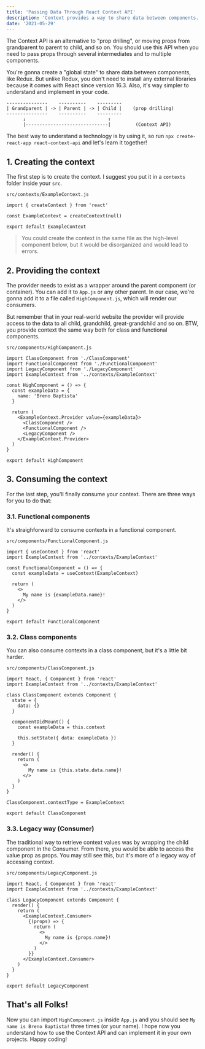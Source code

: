 ```yaml
---
title: 'Passing Data Through React Context API'
description: 'Context provides a way to share data between components.'
date: '2021-05-29'
---
```


The Context API is an alternative to "prop drilling", or moving props from grandparent to parent to child, and so on. You should use this API when you need to pass props through several intermediates and to multiple components.

You're gonna create a "global state" to share data between components, like Redux. But unlike Redux, you don't need to install any external libraries because it comes with React since version 16.3. Also, it's way simpler to understand and implement in your code.

```markup
---------------    ----------    ---------
| Grandparent | -> | Parent | -> | Child |    (prop drilling)
---------------    ----------    ---------
      ↓                              ↑
      |------------------------------|         (Context API)
```

The best way to understand a technology is by using it, so run `npx create-react-app react-context-api` and let's learn it together!

## 1. Creating the context

The first step is to create the context. I suggest you put it in a `contexts` folder inside your `src`.

`src/contexts/ExampleContext.js`

```js[class="line-numbers"]
import { createContext } from 'react'

const ExampleContext = createContext(null)

export default ExampleContext
```

> You could create the context in the same file as the high-level component below, but it would be disorganized and would lead to errors.

## 2. Providing the context

The provider needs to exist as a wrapper around the parent component (or container). You can add it to `App.js` or any other parent. In our case, we're gonna add it to a file called `HighComponent.js`, which will render our consumers.

But remember that in your real-world website the provider will provide access to the data to all child, grandchild, great-grandchild and so on. BTW, you provide context the same way both for class and functional components.

`src/components/HighComponent.js`

```js[class="line-numbers"]
import ClassComponent from './ClassComponent'
import FunctionalComponent from './FunctionalComponent'
import LegacyComponent from './LegacyComponent'
import ExampleContext from '../contexts/ExampleContext'

const HighComponent = () => {
  const exampleData = {
    name: 'Breno Baptista'
  }

  return (
    <ExampleContext.Provider value={exampleData}>
      <ClassComponent />
      <FunctionalComponent />
      <LegacyComponent />
    </ExampleContext.Provider>
  )
}

export default HighComponent
```

## 3. Consuming the context

For the last step, you'll finally consume your context. There are three ways for you to do that:

### 3.1. Functional components

It's straighforward to consume contexts in a functional component.

`src/components/FunctionalComponent.js`

```js[class="line-numbers"]
import { useContext } from 'react'
import ExampleContext from '../contexts/ExampleContext'

const FunctionalComponent = () => {
  const exampleData = useContext(ExampleContext)

  return (
    <>
      My name is {exampleData.name}!
    </>
  )
}

export default FunctionalComponent
```

### 3.2. Class components

You can also consume contexts in a class component, but it's a little bit harder.

`src/components/ClassComponent.js`

```js[class="line-numbers"]
import React, { Component } from 'react'
import ExampleContext from '../contexts/ExampleContext'

class ClassComponent extends Component {
  state = {
    data: {}
  }

  componentDidMount() {
    const exampleData = this.context

    this.setState({ data: exampleData })
  }

  render() {
    return (
      <>
        My name is {this.state.data.name}!
      </>
    )
  }
}

ClassComponent.contextType = ExampleContext

export default ClassComponent
```

### 3.3. Legacy way (Consumer)

The traditional way to retrieve context values was by wrapping the child component in the Consumer. From there, you would be able to access the value prop as props. You may still see this, but it's more of a legacy way of accessing context.

`src/components/LegacyComponent.js`

```js[class="line-numbers"]
import React, { Component } from 'react'
import ExampleContext from '../contexts/ExampleContext'

class LegacyComponent extends Component {
  render() {
    return (
      <ExampleContext.Consumer>
        {(props) => {
          return (
            <>
              My name is {props.name}!
            </>
          )
        }}
      </ExampleContext.Consumer>
    )
  }
}

export default LegacyComponent
```

## That's all Folks!

Now you can import `HighComponent.js` inside `App.js` and you should see `My name is Breno Baptista!` three times (or your name). I hope now you understand how to use the Context API and can implement it in your own projects. Happy coding!
